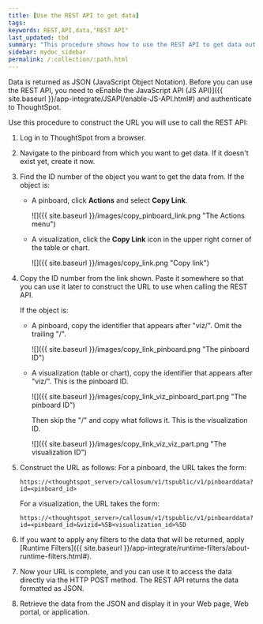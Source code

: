 ```yaml
---
title: [Use the REST API to get data]
tags:
keywords: REST,API,data,"REST API"
last_updated: tbd
summary: "This procedure shows how to use the REST API to get data out of ThoughtSpot, so you can use it in a Web page, portal, or application. "
sidebar: mydoc_sidebar
permalink: /:collection/:path.html
---
```

Data is returned as JSON (JavaScript Object Notation). Before you can use the REST API, you need to eEnable the JavaScript API (JS API)]({{ site.baseurl }}/app-integrate/JSAPI/enable-JS-API.html#) and authenticate to ThoughtSpot.

Use this procedure to construct the URL you will use to call the REST API:

1. Log in to ThoughtSpot from a browser.
2. Navigate to the pinboard from which you want to get data. If it doesn't exist yet, create it now.
3. Find the ID number of the object you want to get the data from. If the object is:
    -   A pinboard, click **Actions** and select **Copy Link**.

        ![]({{ site.baseurl }}/images/copy_pinboard_link.png "The Actions menu")

    -   A visualization, click the **Copy Link** icon in the upper right corner of the table or chart.

         ![]({{ site.baseurl }}/images/copy_link.png "Copy link")

4. Copy the ID number from the link shown. Paste it somewhere so that you can use it later to construct the URL to use when calling the REST API.

    If the object is:
    -   A pinboard, copy the identifier that appears after "viz/". Omit the trailing "/".

        ![]({{ site.baseurl }}/images/copy_link_pinboard.png "The pinboard ID")

    -   A visualization \(table or chart\), copy the identifier that appears after "viz/". This is the pinboard ID.

        ![]({{ site.baseurl }}/images/copy_link_viz_pinboard_part.png "The pinboard ID")

        Then skip the "/" and copy what follows it. This is the visualization ID.

        ![]({{ site.baseurl }}/images/copy_link_viz_viz_part.png "The visualization ID")

5. Construct the URL as follows: For a pinboard, the URL takes the form:

    ```
    https://<thoughtspot_server>/callosum/v1/tspublic/v1/pinboarddata?id=<pinboard_id>
    ```

    For a visualization, the URL takes the form:

    ```
    https://<thoughtspot_server>/callosum/v1/tspublic/v1/pinboarddata?id=<pinboard_id>&vizid=%5B<visualization_id>%5D
    ```

6. If you want to apply any filters to the data that will be returned, apply [Runtime Filters]({{ site.baseurl }}/app-integrate/runtime-filters/about-runtime-filters.html#).
7. Now your URL is complete, and you can use it to access the data directly via the HTTP POST method.
  The REST API returns the data formatted as JSON.
8. Retrieve the data from the JSON and display it in your Web page, Web portal, or application.
